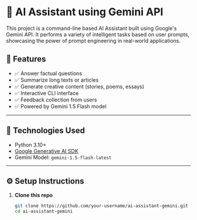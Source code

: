 # 🤖 AI Assistant using Gemini API

This project is a command-line based AI Assistant built using Google's Gemini API. It performs a variety of intelligent tasks based on user prompts, showcasing the power of prompt engineering in real-world applications.

## 🌟 Features

- ✅ Answer factual questions  
- ✅ Summarize long texts or articles  
- ✅ Generate creative content (stories, poems, essays)  
- ✅ Interactive CLI interface  
- ✅ Feedback collection from users  
- ✅ Powered by Gemini 1.5 Flash model

---

## 🧠 Technologies Used

- Python 3.10+
- [Google Generative AI SDK](https://github.com/google/generative-ai-python)
- Gemini Model: `gemini-1.5-flash-latest`

---

## ⚙️ Setup Instructions

1. **Clone this repo**  
   ```bash
   git clone https://github.com/your-username/ai-assistant-gemini.git
   cd ai-assistant-gemini
